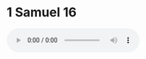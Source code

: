 # 1 Samuel 16

<audio controls>
  <source src="https://openbible.com/audio/hays/BSB_09_1Sa_016_H.mp3" type="audio/mp3" />
  <a href="https://openbible.com/audio/hays/BSB_09_1Sa_016_H.mp3" download="https://openbible.com/audio/hays/BSB_09_1Sa_016_H.mp3">Download MP3 audio</a>.
</audio>

<!--@include: @/bible/translations/bsb/09_1sa/verses/016.md-->